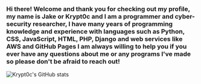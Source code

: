 ### Hi there! Welcome and thank you for checking out my profile, my name is Jake or Krypt0c and I am a programmer and cyber-security researcher, I have many years of programming knowledge and experience with languages such as Python, CSS, JavaScript, HTML, PHP, Django and web services like AWS and GitHub Pages I am always willing to help you if you ever have any questions about me or any programs I've made so please don't be afraid to reach out!
![Krypt0c's GitHub stats](https://github-readme-stats.vercel.app/api?username=krypt0c&show_icons=true&theme=radical)
